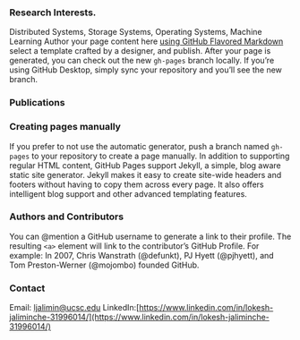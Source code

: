 ### Research Interests.
Distributed Systems, Storage Systems, Operating Systems, Machine Learning Author your page content here 
[using GitHub Flavored Markdown](https://guides.github.com/features/mastering-markdown/) select a template crafted by a designer, and publish. After your page is generated, you can check out the new `gh-pages` branch locally. If you’re using GitHub Desktop, simply sync your repository and you’ll see the new branch.

### Publications


### Creating pages manually
If you prefer to not use the automatic generator, push a branch named `gh-pages` to your repository to create a page manually. In addition to supporting regular HTML content, GitHub Pages support Jekyll, a simple, blog aware static site generator. Jekyll makes it easy to create site-wide headers and footers without having to copy them across every page. It also offers intelligent blog support and other advanced templating features.

### Authors and Contributors
You can @mention a GitHub username to generate a link to their profile. The resulting `<a>` element will link to the contributor’s GitHub Profile. For example: In 2007, Chris Wanstrath (@defunkt), PJ Hyett (@pjhyett), and Tom Preston-Werner (@mojombo) founded GitHub.

### Contact
Email: ljalimin@ucsc.edu
LinkedIn:[https://www.linkedin.com/in/lokesh-jaliminche-31996014/](https://www.linkedin.com/in/lokesh-jaliminche-31996014/)

